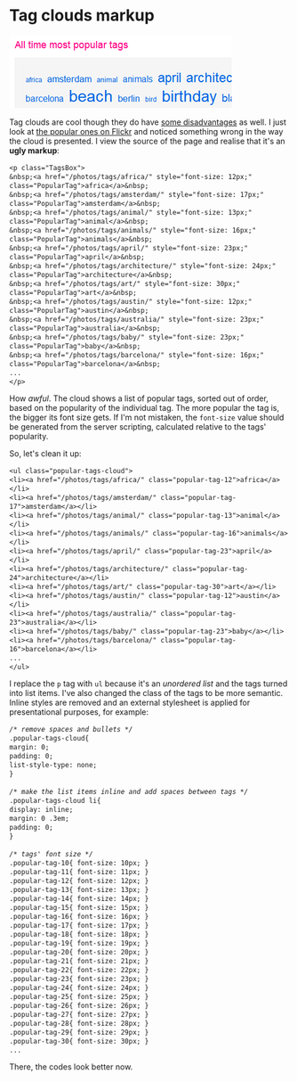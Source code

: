 Tag clouds markup
===

![Flickr's photo tags page, showing the all time most popular tags in a tag cloud](../images/screenshots/web/flickr_photo_sharing_all_time_most_popular_tags_cloud.png)

Tag clouds are cool though they do have [some disadvantages](http://zeldman.com/daily/0505a.shtml "Remove Forebrain and Serve: Tag Clouds II") as well. I just look at [the popular ones on Flickr](http://flickr.com/photos/tags/ "Popular Tags on Flickr Photo Sharing") and noticed something wrong in the way the cloud is presented. I view the source of the page and realise that it's an **ugly markup**:

```
<p class="TagsBox">
&nbsp;<a href="/photos/tags/africa/" style="font-size: 12px;" class="PopularTag">africa</a>&nbsp;
&nbsp;<a href="/photos/tags/amsterdam/" style="font-size: 17px;" class="PopularTag">amsterdam</a>&nbsp;
&nbsp;<a href="/photos/tags/animal/" style="font-size: 13px;" class="PopularTag">animal</a>&nbsp;
&nbsp;<a href="/photos/tags/animals/" style="font-size: 16px;" class="PopularTag">animals</a>&nbsp;
&nbsp;<a href="/photos/tags/april/" style="font-size: 23px;" class="PopularTag">april</a>&nbsp;
&nbsp;<a href="/photos/tags/architecture/" style="font-size: 24px;" class="PopularTag">architecture</a>&nbsp;
&nbsp;<a href="/photos/tags/art/" style="font-size: 30px;" class="PopularTag">art</a>&nbsp;
&nbsp;<a href="/photos/tags/austin/" style="font-size: 12px;" class="PopularTag">austin</a>&nbsp;
&nbsp;<a href="/photos/tags/australia/" style="font-size: 23px;" class="PopularTag">australia</a>&nbsp;
&nbsp;<a href="/photos/tags/baby/" style="font-size: 23px;" class="PopularTag">baby</a>&nbsp;
&nbsp;<a href="/photos/tags/barcelona/" style="font-size: 16px;" class="PopularTag">barcelona</a>&nbsp;
...
</p>
```

How *awful*. The cloud shows a list of popular tags, sorted out of order, based on the popularity of the individual tag. The more popular the tag is, the bigger its font size gets. If I'm not mistaken, the `font-size` value should be generated from the server scripting, calculated relative to the tags' popularity.

So, let's clean it up:

```
<ul class="popular-tags-cloud">
<li><a href="/photos/tags/africa/" class="popular-tag-12">africa</a></li>
<li><a href="/photos/tags/amsterdam/" class="popular-tag-17">amsterdam</a></li>
<li><a href="/photos/tags/animal/" class="popular-tag-13">animal</a></li>
<li><a href="/photos/tags/animals/" class="popular-tag-16">animals</a></li>
<li><a href="/photos/tags/april/" class="popular-tag-23">april</a></li>
<li><a href="/photos/tags/architecture/" class="popular-tag-24">architecture</a></li>
<li><a href="/photos/tags/art/" class="popular-tag-30">art</a></li>
<li><a href="/photos/tags/austin/" class="popular-tag-12">austin</a></li>
<li><a href="/photos/tags/australia/" class="popular-tag-23">australia</a></li>
<li><a href="/photos/tags/baby/" class="popular-tag-23">baby</a></li>
<li><a href="/photos/tags/barcelona/" class="popular-tag-16">barcelona</a></li>
...
</ul>
```

I replace the `p` tag with `ul` because it's an *unordered list* and the tags turned into list items. I've also changed the class of the tags to be more semantic. Inline styles are removed and an external stylesheet is applied for presentational purposes, for example:

<pre><code><em class="remark">/* remove spaces and bullets */</em>
.popular-tags-cloud{
margin: 0;
padding: 0;
list-style-type: none;
}

<em class="remark">/* make the list items inline and add spaces between tags */</em>
.popular-tags-cloud li{
display: inline;
margin: 0 .3em;
padding: 0;
}

<em class="remark">/* tags&apos; font size */</em>
.popular-tag-10{ font-size: 10px; }
.popular-tag-11{ font-size: 11px; }
.popular-tag-12{ font-size: 12px; }
.popular-tag-13{ font-size: 13px; }
.popular-tag-14{ font-size: 14px; }
.popular-tag-15{ font-size: 15px; }
.popular-tag-16{ font-size: 16px; }
.popular-tag-17{ font-size: 17px; }
.popular-tag-18{ font-size: 18px; }
.popular-tag-19{ font-size: 19px; }
.popular-tag-20{ font-size: 20px; }
.popular-tag-21{ font-size: 21px; }
.popular-tag-22{ font-size: 22px; }
.popular-tag-23{ font-size: 23px; }
.popular-tag-24{ font-size: 24px; }
.popular-tag-25{ font-size: 25px; }
.popular-tag-26{ font-size: 26px; }
.popular-tag-27{ font-size: 27px; }
.popular-tag-28{ font-size: 28px; }
.popular-tag-29{ font-size: 29px; }
.popular-tag-30{ font-size: 30px; }
...</code></pre>

There, the codes look better now.